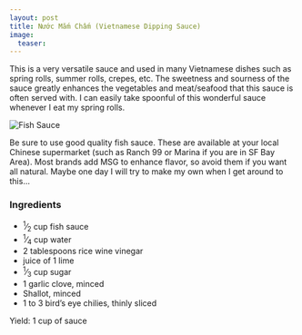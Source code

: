 ```yaml
---
layout: post
title: Nước Mắm Chấm (Vietnamese Dipping Sauce)
image:
  teaser: 
---
```


This is a very versatile sauce and used in many Vietnamese dishes such as spring rolls, summer rolls, crepes, etc. The sweetness and sourness of the sauce greatly enhances the vegetables and meat/seafood that this sauce is often served with. I can easily take spoonful of this wonderful sauce whenever I eat my spring rolls.


![Fish Sauce][1]

Be sure to use good quality fish sauce. These are available at your local Chinese supermarket (such as Ranch 99 or Marina if you are in SF Bay Area). Most brands add MSG to enhance flavor, so avoid them if you want all natural. Maybe one day I will try to make my own when I get around to this…

### Ingredients
- <sup>1</sup>&frasl;<sub>2</sub> cup fish sauce
- <sup>1</sup>&frasl;<sub>4</sub> cup water
- 2 tablespoons rice wine vinegar
- juice of 1 lime
- <sup>1</sup>&frasl;<sub>3</sub> cup sugar
- 1 garlic clove, minced
- Shallot, minced
- 1 to 3 bird’s eye chilies, thinly sliced

Yield: 1 cup of sauce

[1]: http://media.tumblr.com/a0531711a0e54c881c25e92e06443cc6/tumblr_inline_nbt60sxQLn1sn7z7o.jpg

